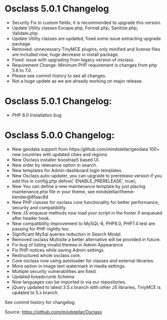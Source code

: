 # Osclass 5.0.1 Changelog

* Security Fix in custom fields, it is recommended to upgrade this version.
* Update Utility classes Escape.php, Format.php, Sanitize.php, Validate.php
* Update Utility classes are updated, fixed some issue extracting upgrade package.
* Removed: unnecessary TinyMCE plugins, only minified and license files are included now, huge decrease in install
  package.
* Fixed: issue with upgrading from legacy version of osclass.
* Requirement Change: Minimum PHP requirement is changes from php 5.6 to 7.0.
* Please see commit history to see all changes.
* Not a huge update as we are already working on major release.

# Osclass 5.0.1 Changelog:

* PHP 8.0 Installation bug

# Osclass 5.0.0 Changelog:

* New geodata support from https:/github.com/mindstellar/geodata 100+ new countries with updated cities and regions
* New Osclass installer boostrap5 based UI.
* New order by relevance option in search.
* New templates for Admin-dashboard login templates.
* New Osclass auto-updater, you can upgrade to prerelease version if you add this in config.php define('
  ENABLE_PRERELEASE', true);
* New You can define a new maintenance template by just placing maintenance.php file in your theme, see
  mindstellar/theme-bender@8faac8d
* New PHP classes for osclass core functionality for better performance, security and compatibility.
* New JS enqueue methods now load your script in the footer if enqueued after header hook.
* New compatibility improvement to MySQL-8, PHP8.0, PHP7.4 test are passing for PHP nightly too.
* Significant MySql queries reduction in Search Modal.
* Removed osclass Multisite a better alternative will be provided in future.
* Fix bug of listing invalid themes in Admin Appearance
* Fix PHP notices while saving Admin settings.
* Restructured whole osclass core.
* Core osclass now using autoloader for classes and external libraries.
* More option in image text watermark in media settings.
* Multiple security vulnerabilities are fixed.
* Updated breadcrumb Schema
* Now languages can be imported in via our repositories.
* jQuery updated to latest 3.5.x branch with other JS libraries, TinyMCE is updated to 5.x branch.

See commit history for changelog.

Source: https://github.com/mindstellar/Osclass